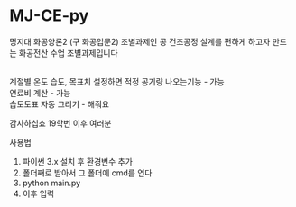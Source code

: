 # MJ-CE-py

명지대 화공양론2 (구 화공입문2) 조별과제인 콩 건조공정 설계를 편하게 하고자 만드는 화공전산 수업 조별과제입니다
<p>
<br>계절별 온도 습도, 목표치 설정하면 적정 공기량 나오는기능 - 가능
<br>연료비 계산 - 가능
<br>습도도표 자동 그리기 - 해줘요

감사하십쇼 19학번 이후 여러분


사용법
1. 파이썬 3.x 설치 후 환경변수 추가
2. 폴더째로 받아서 그 폴더에 cmd를 연다
3. python main.py
4. 이후 입력
